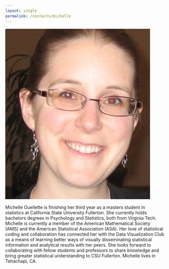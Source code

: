 ```yaml
---
layout: single
permalink: /contacts/michelle
---
```


![](/assets/images/Officers/Michelle.png)

Michelle Ouellette is finishing her third year as a masters student in statistics at California State University Fullerton. She currently holds bachelors degrees in Psychology and Statistics, both from Virginia Tech. Michelle is currently a member of the American Mathematical Society (AMS) and the American Statistical Association (ASA). Her love of statistical coding and collaboration has connected her with the Data Visualization Club as a means of learning better ways of visually disseminating statistical information and analytical results with her peers. She looks forward to collaborating with fellow students and professors to share knowledge and bring greater statistical understanding to CSU Fullerton. Michelle lives in Tehachapi, CA.